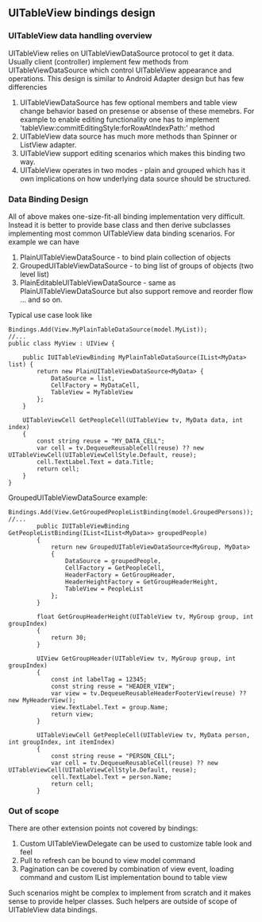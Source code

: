 ## UITableView bindings design ##

### UITableView data handling overview ###

UITableView relies on UITableViewDataSource protocol to get it data. Usually client (controller) implement few methods from UITableViewDataSource which control UITableView appearance and operations. This design is similar to Android Adapter design but has few differencies

1. UITableViewDataSource has few optional members and table view change behavior based on presense or absense of these memebrs. For example to enable editing functionality one has to implement 'tableView:commitEditingStyle:forRowAtIndexPath:' method
2. UITableView data source has much more methods than Spinner or ListView adapter.
3. UITableView support editing scenarios which makes this binding two way.
4. UITableView operates in two modes - plain and grouped which has it own implications on how underlying data source should be structured.

### Data Binding Design ###

All of above makes one-size-fit-all binding implementation very difficult. Instead it is better to provide base class and then derive subclasses implementing most common UITableView data binding scenarios. For example we can have

1. PlainUITableViewDataSource - to bind plain collection of objects
2. GroupedUITableViewDataSource - to bing list of groups of objects (two level list)
3. PlainEditableUITableViewDataSource - same as PlainUITableViewDataSource but also support remove and reorder flow
... and so on.

Typical use case look like 

```
Bindings.Add(View.MyPlainTableDataSource(model.MyList));
//...
public class MyView : UIView {
	
	public IUITableViewBinding MyPlainTableDataSource(IList<MyData> list) {
		return new PlainUITableViewDataSource<MyData> {
			DataSource = list,
			CellFactory = MyDataCell,
			TableView = MyTableView
		};
	}

	UITableViewCell GetPeopleCell(UITableView tv, MyData data, int index)
	{
		const string reuse = "MY_DATA_CELL";
		var cell = tv.DequeueReusableCell(reuse) ?? new UITableViewCell(UITableViewCellStyle.Default, reuse);
		cell.TextLabel.Text = data.Title;
		return cell;
	}
}
```

GroupedUITableViewDataSource example:

```
Bindings.Add(View.GetGroupedPeopleListBinding(model.GroupedPersons));
//...
        public IUITableViewBinding GetPeopleListBinding(IList<IList<MyData>> groupedPeople)
        {
            return new GroupedUITableViewDataSource<MyGroup, MyData>
            {
                DataSource = groupedPeople,
                CellFactory = GetPeopleCell,
                HeaderFactory = GetGroupHeader,
                HeaderHeightFactory = GetGroupHeaderHeight,
                TableView = PeopleList
            };
        }

        float GetGroupHeaderHeight(UITableView tv, MyGroup group, int groupIndex)
        {
            return 30;
        }

        UIView GetGroupHeader(UITableView tv, MyGroup group, int groupIndex)
        {
            const int labelTag = 12345;
            const string reuse = "HEADER_VIEW";
            var view = tv.DequeueReusableHeaderFooterView(reuse) ?? new MyHeaderView();
            view.TextLabel.Text = group.Name;
            return view;
        }

        UITableViewCell GetPeopleCell(UITableView tv, MyData person, int groupIndex, int itemIndex)
        {
            const string reuse = "PERSON_CELL";
            var cell = tv.DequeueReusableCell(reuse) ?? new UITableViewCell(UITableViewCellStyle.Default, reuse);
            cell.TextLabel.Text = person.Name;
            return cell;
        }

```

### Out of scope ###

There are other extension points not covered by bindings:

1. Custom UITableViewDelegate can be used to customize table look and feel
2. Pull to refresh can be bound to view model command
3. Pagination can be covered by combination of view event, loading command and custom IList implementation bound to table view

Such scenarios might be complex to implement from scratch and it makes sense to provide helper classes. Such helpers are outside of scope of UITableView data bindings.